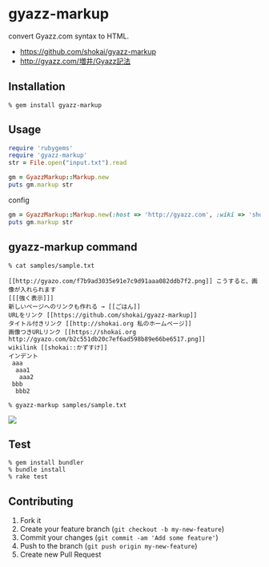 gyazz-markup
============
convert Gyazz.com syntax to HTML.

* https://github.com/shokai/gyazz-markup
* http://gyazz.com/増井/Gyazz記法


Installation
------------

    % gem install gyazz-markup


Usage
-----

```ruby
require 'rubygems'
require 'gyazz-markup'
str = File.open("input.txt").read

gm = GyazzMarkup::Markup.new
puts gm.markup str
```

config
```ruby
gm = GyazzMarkup::Markup.new(:host => 'http://gyazz.com', :wiki => 'shokai')
puts gm.markup str
```

gyazz-markup command
--------------------

    % cat samples/sample.txt

```
[[http://gyazo.com/f7b9ad3035e91e7c9d91aaa082ddb7f2.png]] こうすると、画像が入れられます
[[[強く表示]]]
新しいページへのリンクも作れる → [[ごはん]]
URLをリンク [[https://github.com/shokai/gyazz-markup]]
タイトル付きリンク [[http://shokai.org 私のホームページ]]
画像つきURLリンク [[https://shokai.org http://gyazo.com/b2c551db20c7ef6ad598b89e66be6517.png]]
wikilink [[shokai::かずすけ]]
インデント
 aaa
  aaa1
   aaa2
 bbb
  bbb2
```

    % gyazz-markup samples/sample.txt

<img src="http://shokai.org/archive/file/780a435810de562eed7fc4be802ca180.png">


Test
----

    % gem install bundler
    % bundle install
    % rake test


Contributing
------------

1. Fork it
2. Create your feature branch (`git checkout -b my-new-feature`)
3. Commit your changes (`git commit -am 'Add some feature'`)
4. Push to the branch (`git push origin my-new-feature`)
5. Create new Pull Request

